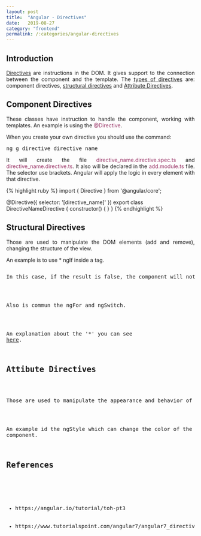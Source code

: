 ```yaml
---
layout: post
title:  "Angular - Directives"
date:   2019-08-27
category: "frontend"
permalink: /:categories/angular-directives
---
```

<h2>Introduction</h2>

<p style="text-align: justify;"><a href= "https://www.tutorialspoint.com/angular7/angular7_directives.htm">Directives</a> are instructions in the DOM. It gives support to the connection between the component and the template. The <a href="https://angular.io/guide/attribute-directives#attribute-directives">types of directives</a> are: component directives, <a href="https://angular.io/guide/structural-directives">structural directives</a> and <a href="https://angular.io/guide/attribute-directives">Attribute Directives</a>.</p>

<h2>Component Directives</h2>
<p style="text-align: justify;">These classes have instruction to handle the component, working with templates. An example is using the <span style="color: #993366;">@Directive</span>.</p>

When you create your own directive you should use the command:

<pre>ng g directive directive_name</pre>

<p style="text-align: justify;">It will create the file <span style="color: #993366;">directive_name.directive.spec.ts</span> and <span style="color: #993366;">directive_name.directive.ts</span>. It also will be declared in the <span style="color: #993366;">add.module.ts</span> file. The selector use brackets. Angular will apply the logic in every element with that directive.</p>

{% highlight ruby %}
import { Directive } from '@angular/core';

@Directive({
  selector: '[directive_name]'
})
export class DirectiveNameDirective {
  constructor() { }
}
{% endhighlight %}


<h2>Structural Directives</h2>
<p style="text-align: justify;">Those are used to manipulate the DOM elements (add and remove), changing the structure of the view.</p>

An example is to use * ngIf inside a tag.

<pre>
<p * ngIf = "isOk>Component created</p>
</pre>

<p style="text-align: justify;">In this case, if the result is false, the component will not be rendered in the DOM.</p>

<p style="text-align: justify;">Also is commun the ngFor and ngSwitch.</p>

An explanation about the '\*' you can see <a href="https://angular.io/guide/structural-directives#the-asterisk--prefix">here</a>.

<h2>Attibute Directives</h2>

<p style="text-align: justify;">Those are used to manipulate the appearance and behavior of the DOM elements.</p>

An example id the ngStyle which can change the color of the component.

<h2>References</h2>

<ul>
	<li>https://angular.io/tutorial/toh-pt3</li>
	<li>https://www.tutorialspoint.com/angular7/angular7_directives.htm</li>
</ul>
